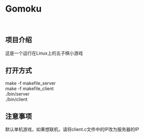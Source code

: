 # Gomoku
<br>

## 项目介绍
  这是一个运行在Linux上的五子棋小游戏
  <br>
  
## 打开方式
  make -f makefile_server  <br>
  make -f makefile_client  <br>
  ./bin/server  <br>
  ./bin/client  <br>
  
## 注意事项
  默认单机游戏，如果想联机，请将client.c文件中的IP改为服务器的IP
